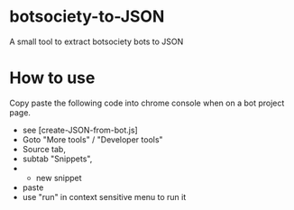 # botsociety-to-JSON
A small tool to extract botsociety bots to JSON

# How to use

Copy paste the following code into chrome console when on a bot project page. 
- see [create-JSON-from-bot.js]
- Goto "More tools" / "Developer tools"
- Source tab, 
- subtab "Snippets", 
- + new snippet
- paste
- use "run" in context sensitive menu to run it

